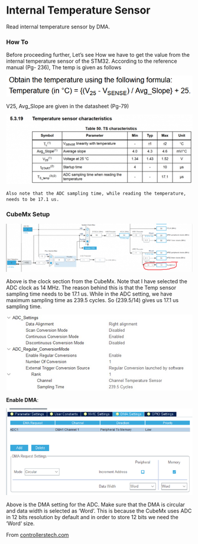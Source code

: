 # Internal Temperature Sensor

Read internal temperature sensor by DMA.

### How To
Before proceeding further, Let’s see How we have to get the value from the internal temperature sensor of the STM32. According to the reference manual (Pg- 236), The temp is given as follows

![](./img/temp-1.png)

V25, Avg_Slope are given in the datasheet (Pg-79)

![](./img/temp-2-1024x381.png)

```
Also note that the ADC sampling time, while reading the temperature, needs to be 17.1 us.
```

### CubeMx Setup


![](./img/cube55-4-1024x263.png)

Above is the clock section from the CubeMx. Note that I have selected the ADC clock as 14 MHz. The reason behind this is that the Temp sensor sampling time needs to be 17.1 us. While in the ADC setting, we have maximum sampling time as 239.5 cycles. So (239.5/14) gives us 17.1 us sampling time.

![](./img/cube-55-1-1.jpg)

**Enable DMA**:

![](./img/cube55-2.png)

Above is the DMA setting for the ADC. Make sure that the DMA is circular and data width is selected as ‘Word‘. This is because the CubeMx uses ADC in 12 bits resolution by default and in order to store 12 bits we need the ‘Word‘ size.

From [controllerstech.com](https://controllerstech.com/stm32-adc-multiple-channels-updated-method/)